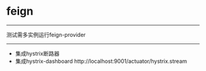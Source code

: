 # feign
***
测试需多实例运行feign-provider
***
+ 集成hystrix断路器
+ 集成hystrix-dashboard http://localhost:9001/actuator/hystrix.stream